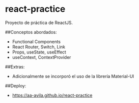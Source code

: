 # react-practice

Proyecto de práctica de ReactJS.

##Conceptos abordados:

- Functional Components
- React Router, Switch, Link
- Props, useState, useEffect
- useContext, ContextProvider

##Extras:

- Adicionalmente se incorporó el uso de la librería Material-UI

##Deploy:

- https://aa-avila.github.io/react-practice

